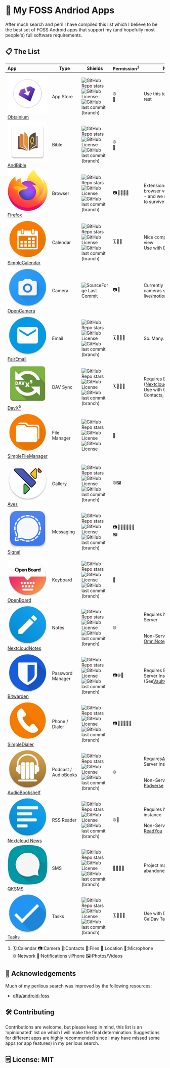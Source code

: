 # 📱 My FOSS Andriod Apps

After much search and peril I have compiled this list which I believe to be the best set of FOSS Android apps that support my (and hopefully most people's) full software requirements.

## 📋 The List


| App                                                                                                              | Type                 | Shields                                                                                                                                                                                                                                                                                                                                                                                                                   | Permission<sup>1</sup> | Notes                                                                                                                                                                                |
| :----------------------------------------------------------------------------------------------------------------- | ---------------------- | --------------------------------------------------------------------------------------------------------------------------------------------------------------------------------------------------------------------------------------------------------------------------------------------------------------------------------------------------------------------------------------------------------------------------- | ------------------------ | -------------------------------------------------------------------------------------------------------------------------------------------------------------------------------------- |
| ![](assets/obtainium.png)[Obtainium](https://github.com/ImranR98/Obtainium)                                      | App Store            | ![GitHub Repo stars](https://img.shields.io/github/stars/imranr98/obtainium?style=flat)![GitHub License](https://img.shields.io/github/license/imranr98/obtainium)![GitHub last commit (branch)](https://img.shields.io/github/last-commit/imranR98/obtainium/main)                                                        | 🌐<br />🔔             | Use this to Install the rest                                                                                                                                                         |
| ![](assets/andbible.png)[AndBible](https://github.com/AndBible/and-bible)                                        | Bible                | ![GitHub Repo stars](https://img.shields.io/github/stars/andbible/and-bible?style=flat)![GitHub License](https://img.shields.io/github/license/andbible/and-bible)![GitHub last commit (branch)](https://img.shields.io/github/last-commit/andbible/and-bible/develop)                                                            | 🌐<br />🔔             |                                                                                                                                                                                      |
| ![](assets/firefox.png)[Firefox](https://github.com/mozilla-mobile/firefox-android)                              | Browser              | ![GitHub Repo stars](https://img.shields.io/github/stars/mozilla-mobile/firefox-android?style=flat)![GitHub License](https://img.shields.io/github/license/mozilla-mobile/firefox-android)![GitHub last commit (branch)](https://img.shields.io/github/last-commit/mozilla-mobile/firefox-android/main)               | 📷📍🎤🌐🔔             | Extensions make this browser very powerful - and we need Firefox to survive!                                                                                                         |
| ![](assets/simple_calendar.png)[SimpleCalendar](https://github.com/SimpleMobileTools/Simple-Calendar)            | Calendar             | ![GitHub Repo stars](https://img.shields.io/github/stars/simplemobiletools/simple-calendar?style=flat)![GitHub License](https://img.shields.io/github/license/simplemobiletools/simple-calendar)![GitHub last commit (branch)](https://img.shields.io/github/last-commit/simplemobiletools/simple-calendar/master) | 🗓️🔔📇               | Nice compact month view<br />Use with DavX5                                                                                                                                          |
| ![OpenCamera](assets/opencamera.webp)[OpenCamera](https://sourceforge.net/projects/opencamera/)                  | Camera               | ![SourceForge Last Commit](https://img.shields.io/sourceforge/last-commit/https%3A%2F%2Fsourceforge.net%2Fprojects%2Fopencamera%2F)                                                                                                                                                               | 📷🎤                   | Currently No FOSS cameras support live/motion photos                                                                                                                                 |
| ![](assets/fair_email.png)[FairEmail](https://github.com/M66B/FairEmail)                                         | Email                | ![GitHub Repo stars](https://img.shields.io/github/stars/m66b/fairemail?style=flat)![GitHub License](https://img.shields.io/github/license/m66b/fairemail)![GitHub last commit (branch)](https://img.shields.io/github/last-commit/m66b/fairemail/master)                                                                             | 🗓️📇🌐🔔             | So. Many. Features.                                                                                                                                                                  |
| ![](assets/davx5.png)[DavX<sup>5</sup>](https://github.com/bitfireAT/davx5-ose)                                  | DAV Sync             | ![GitHub Repo stars](https://img.shields.io/github/stars/bitfireat/davx5-ose?style=flat)![GitHub License](https://img.shields.io/github/license/bitfireat/davx5-ose)![GitHub last commit (branch)](https://img.shields.io/github/last-commit/bitfireat/davx5-ose/dev-ose)                                                        | 🗓️📇🌐🔔             | Requires DAV Server ([Nextcloud](https://nextcloud.com/))<br />Use with Calendar, Contacts, and Tasks                                                                                |
| ![](assets/simple_file_manager.png)[SimpleFileManager](https://github.com/SimpleMobileTools/Simple-File-Manager) | File Manager         | ![GitHub Repo stars](https://img.shields.io/github/stars/simplemobiletools/Simple-File-Manager?style=flat)![GitHub License](https://img.shields.io/github/license/simplemobiletools/Simple-File-Manager)![GitHub License](https://img.shields.io/github/license/simplemobiletools/Simple-File-Manager)         | 📂                     |                                                                                                                                                                                      |
| ![](assets/aves.png)[Aves](https://github.com/deckerst/aves)                                                     | Gallery              | ![GitHub Repo stars](https://img.shields.io/github/stars/deckerst/aves?style=flat)![GitHub License](https://img.shields.io/github/license/deckerst/aves)![GitHub last commit (branch)](https://img.shields.io/github/last-commit/deckerst/aves/main)                                                                             | 🌐🖼️                 |                                                                                                                                                                                      |
| ![](assets/signal.png)[Signal](https://github.com/signalapp/Signal-Android)                                      | Messaging            | ![GitHub Repo stars](https://img.shields.io/github/stars/signalapp/signal-android?style=flat)![GitHub License](https://img.shields.io/github/license/signalapp/signal-android)![GitHub last commit (branch)](https://img.shields.io/github/last-commit/signalapp/signal-android/main)                                       | 📷📇📍🎤🌐🔔📞🖼️     |                                                                                                                                                                                      |
| ![](assets/openboard.png)[OpenBoard](https://github.com/Helium314/openboard)                                     | Keyboard             | ![GitHub Repo stars](https://img.shields.io/github/stars/Helium314/openboard?style=flat)![GitHub License](https://img.shields.io/github/license/Helium314/openboard)![GitHub last commit (branch)](https://img.shields.io/github/last-commit/Helium314/openboard/new)                                                            | 📇                     |                                                                                                                                                                                      |
| ![](assets/nextcloud_notes.png)[NextcloudNotes](https://github.com/nextcloud/notes-android)                      | Notes                | ![GitHub Repo stars](https://img.shields.io/github/stars/nextcloud/notes-android?style=flat)![GitHub License](https://img.shields.io/github/license/nextcloud/notes-android?style=flat)![GitHub last commit (branch)](https://img.shields.io/github/last-commit/nextcloud/notes-android/main?style=flat)          | 🌐                     | Requires Nextcloud Server<br /><br /><br />Non-Server Alternative: [OmniNote](https://omninotes.app/)                                                                                |
| ![](assets/bitwarden.png)[Bitwarden](https://github.com/bitwarden/mobile)                                        | Password Manager     | ![GitHub Repo stars](https://img.shields.io/github/stars/bitwarden/mobile?style=flat)![GitHub License](https://img.shields.io/github/license/bitwarden/mobile)![GitHub last commit (branch)](https://img.shields.io/github/last-commit/bitwarden/mobile/main)                                                                       | 📷🌐🔔                 | Requires Bitwarden Server Instance (See[Vaultwarden](https://github.com/dani-garcia/vaultwarden))                                                                                    |
| ![](assets/simple_dialer.png)[SimpleDialer]()                                                                    | Phone / Dialer       | ![GitHub Repo stars](https://img.shields.io/github/stars/simplemobiletools/Simple-dialer?style=flat)![GitHub License](https://img.shields.io/github/license/simplemobiletools/Simple-dialer)![GitHub last commit (branch)](https://img.shields.io/github/last-commit/simplemobiletools/Simple-dialer/master)         | 📷📇🎤🌐🔔📞           |                                                                                                                                                                                      |
| ![](assets/audiobookshelf.png)[AudioBookshelf]()                                                                 | Podcast / AudioBooks | ![GitHub Repo stars](https://img.shields.io/github/stars/advplyr/audiobookshelf-app?style=flat)![GitHub License](https://img.shields.io/github/license/advplyr/audiobookshelf-app)![GitHub last commit (branch)](https://img.shields.io/github/last-commit/advplyr/audiobookshelf-app/master)                             | 🌐                     | Requires[Audiobookshelf](https://github.com/advplyr/audiobookshelf) Server Instance<br /><br /><br />Non-Server Alternative: [Podverse](https://github.com/podverse/podverse-fdroid) |
| ![](assets/nextcloud_news.png)[Nextcloud News](https://github.com/nextcloud/news-android)                        | RSS Reader           | ![GitHub Repo stars](https://img.shields.io/github/stars/nextcloud/news-android?style=flat)![GitHub License](https://img.shields.io/github/license/nextcloud/news-android)![GitHub last commit (branch)](https://img.shields.io/github/last-commit/nextcloud/news-android/master)                                             | 🌐🔔                   | Requires Nextcloud instance<br /><br />Non-Server Alernative: [ReadYou](https://github.com/Ashinch/ReadYou)                                                                          |
| ![](assets/qksms.png)[QKSMS](https://github.com/moezbhatti/qksms)                                                | SMS                  | ![GitHub Repo stars](https://img.shields.io/github/stars/moezbhatti/qksms?style=flat)![GitHub License](https://img.shields.io/github/license/moezbhatti/qksms)![GitHub last commit (branch)](https://img.shields.io/github/last-commit/moezbhatti/qksms/master)                                                                     | 📇🌐🔔📞               | Project may be abandoned(?)                                                                                                                                                          |
| ![](assets/tasks.png)[Tasks](https://github.com/tasks/tasks)                                                     | Tasks                | ![GitHub Repo stars](https://img.shields.io/github/stars/tasks/tasks?style=flat)![GitHub License](https://img.shields.io/github/license/tasks/tasks)![GitHub last commit (branch)](https://img.shields.io/github/last-commit/tasks/tasks/main)                                                                                           | 🗓️📍🌐🔔             | Use with DavX5 to sync CalDav Tasks                                                                                                                                                  |

1. 🗓️:Calendar 📷:Camera 📇:Contacts 📂:Files 📍:Location 🎤:Microphone 🌐:Network 🔔:Notifications 📞:Phone 🖼️:Photos/Videos

## 📢 Acknowledgements

Much of my perilous search was improved by the following resources:

- [offa/android-foss]([url](https://github.com/offa/android-foss))

## 🛠️ Contributing

Contributions are welcome, but please keep in mind, this list is an 'opinionated' list on which I will make the final determination. Suggestions for different apps are highly recommended since I may have missed some apps (or app features) in my perilous search.

## 🗒️ License: MIT
